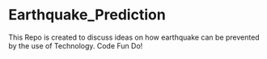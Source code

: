# Earthquake_Prediction
This Repo is created to discuss ideas on how earthquake can be prevented by the use of Technology. Code Fun Do!
